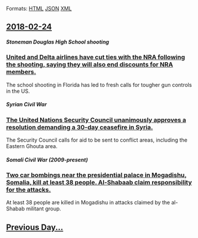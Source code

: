 
Formats: [HTML](2018/02/24/index.html)  [JSON](2018/02/24/index.json)  [XML](2018/02/24/index.xml)  

## [2018-02-24](/news/2018/02/24/index.md)

##### Stoneman Douglas High School shooting
### [United and Delta airlines have cut ties with the NRA following the shooting, saying they will also end discounts for NRA members. ](/news/2018/02/24/united-and-delta-airlines-have-cut-ties-with-the-nra-following-the-shooting-saying-they-will-also-end-discounts-for-nra-members.md)
The school shooting in Florida has led to fresh calls for tougher gun controls in the US.

##### Syrian Civil War
### [The United Nations Security Council unanimously approves a resolution demanding a 30-day ceasefire in Syria. ](/news/2018/02/24/the-united-nations-security-council-unanimously-approves-a-resolution-demanding-a-30-day-ceasefire-in-syria.md)
The Security Council calls for aid to be sent to conflict areas, including the Eastern Ghouta area.

##### Somali Civil War (2009-present)
### [Two car bombings near the presidential palace in Mogadishu, Somalia, kill at least 38 people. Al-Shabaab claim responsibility for the attacks. ](/news/2018/02/24/two-car-bombings-near-the-presidential-palace-in-mogadishu-somalia-kill-at-least-38-people-al-shabaab-claim-responsibility-for-the-attack.md)
At least 38 people are killed in Mogadishu in attacks claimed by the al-Shabab militant group.

## [Previous Day...](/news/2018/02/23/index.md)

